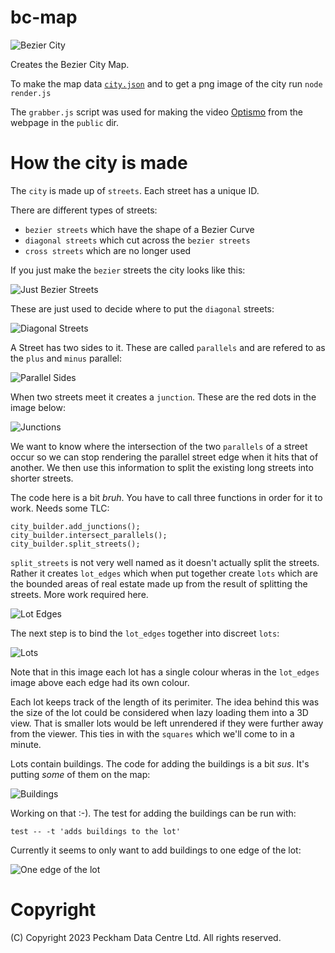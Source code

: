 # bc-map

![Bezier City](map.png)

Creates the Bezier City Map.

To make the map data [`city.json`](city.json) and to get a png image of the city run `node render.js` 

The `grabber.js` script was used for making the video
[Optismo](https://www.youtube.com/watch?v=I4Y2nU5avpM) from
the webpage in the `public` dir.

# How the city is made

The `city` is made up of `streets`. Each street has a unique ID.

There are different types of streets:

* `bezier streets` which have the shape of a Bezier Curve
* `diagonal streets` which cut across the `bezier streets`
* `cross streets` which are no longer used

If you just make the `bezier` streets the city looks like this:

![Just Bezier Streets](assets/just_curves.png)

These are just used to decide where to put the `diagonal` streets:

![Diagonal Streets](assets/just_diagonals.png)

A Street has two sides to it. These are called `parallels` and are refered to as the `plus`
and `minus` parallel:

![Parallel Sides](assets/add_parallels.png)

When two streets meet it creates a `junction`. These are the red dots in the image below:

![Junctions](assets/add_junctions.png)

We want to know where the intersection of the two `parallels` of a street occur so we can
stop rendering the parallel street edge when it hits that of another. We then use this 
information to split the existing long streets into shorter streets.

The code here is a bit _bruh_. You have to call three functions in order for it to work.
Needs some TLC:

```
city_builder.add_junctions();
city_builder.intersect_parallels();
city_builder.split_streets();
```

`split_streets` is not very well named as it doesn't actually split the streets.
Rather it creates `lot_edges` which when put together create `lots` which are the
bounded areas of real estate made up from the result of splitting the streets. 
More work required here.

![Lot Edges](assets/lot_edges.png)

The next step is to bind the `lot_edges` together into discreet `lots`:

![Lots](assets/lots.png)

Note that in this image each lot has a single colour wheras in the `lot_edges` image above
each edge had its own colour.

Each lot keeps track of the length of its perimiter. The idea behind this was the size of the
lot could be considered when lazy loading them into a 3D view. That is smaller lots would be
left unrendered if they were further away from the viewer. This ties in with the `squares`
which we'll come to in a minute.

Lots contain buildings. The code for adding the buildings is a bit _sus_. It's putting _some_
of them on the map:

![Buildings](assets/buildings.png)

Working on that :-). The test for adding the buildings can be run with:

```
test -- -t 'adds buildings to the lot'
```

Currently it seems to only want to add buildings to one edge of the lot:

![One edge of the lot](assets/building_with_lots.png)

# Copyright

(C) Copyright 2023 Peckham Data Centre Ltd. All rights reserved.
